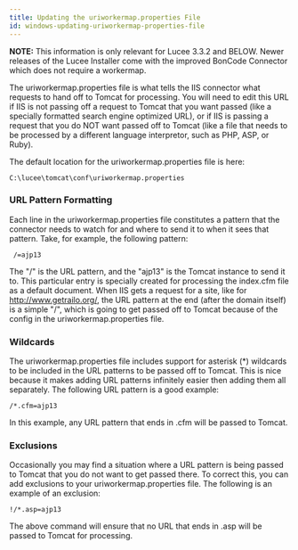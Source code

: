 ```yaml
---
title: Updating the uriworkermap.properties File
id: windows-updating-uriworkermap-properties-file
---
```

**NOTE:** This information is only relevant for Lucee 3.3.2 and BELOW. Newer releases of the Lucee Installer come with the improved BonCode Connector which does not require a workermap.

The uriworkermap.properties file is what tells the IIS connector what requests to hand off to Tomcat for processing. You will need to edit this URL if IIS is not passing off a request to Tomcat that you want passed (like a specially formatted search engine optimized URL), or if IIS is passing a request that you do NOT want passed off to Tomcat (like a file that needs to be processed by a different language interpretor, such as PHP, ASP, or Ruby).

The default location for the uriworkermap.properties file is here:

	C:\lucee\tomcat\conf\uriworkermap.properties

### URL Pattern Formatting ###

Each line in the uriworkermap.properties file constitutes a pattern that the connector needs to watch for and where to send it to when it sees that pattern. Take, for example, the following pattern:

	 /=ajp13

The "/" is the URL pattern, and the "ajp13" is the Tomcat instance to send it to. This particular entry is specially created for processing the index.cfm file as a default document. When IIS gets a request for a site, like for http://www.getrailo.org/, the URL pattern at the end (after the domain itself) is a simple "/", which is going to get passed off to Tomcat because of the config in the uriworkermap.properties file.

### Wildcards ###

The uriworkermap.properties file includes support for asterisk (*) wildcards to be included in the URL patterns to be passed off to Tomcat. This is nice because it makes adding URL patterns infinitely easier then adding them all separately. The following URL pattern is a good example:

```lucee
/*.cfm=ajp13
```

In this example, any URL pattern that ends in .cfm will be passed to Tomcat.

### Exclusions ###

Occasionally you may find a situation where a URL pattern is being passed to Tomcat that you do not want to get passed there. To correct this, you can add exclusions to your uriworkermap.properties file. The following is an example of an exclusion:

	!/*.asp=ajp13

The above command will ensure that no URL that ends in .asp will be passed to Tomcat for processing.